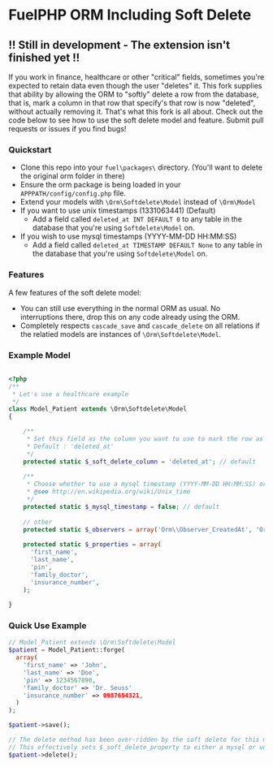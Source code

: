 # FuelPHP ORM Including Soft Delete
## !! Still in development - The extension isn't finished yet !!

If you work in finance, healthcare or other "critical" fields, sometimes you're expected to retain data even though the user "deletes" it. This fork supplies that ability by allowing the ORM to "softly" delete a row from the database, that is, mark a column in that row that specify's that row is now "deleted", without actually removing it. That's what this fork is all about. Check out the code below to see how to use the soft delete model and feature. Submit pull requests or issues if you find bugs!

### Quickstart

* Clone this repo into your `fuel\packages\` directory. (You'll want to delete the original orm folder in there) 
* Ensure the orm package is being loaded in your `APPPATH/config/config.php` file.
* Extend your models with `\Orm\Softdelete\Model` instead of `\Orm\Model`
* If you want to use unix timestamps (1331063441) (Default)
  * Add a field called `deleted_at INT DEFAULT 0` to any table in the database that you're using `Softdelete\Model` on.
* If you wish to use mysql timestamps (YYYY-MM-DD HH:MM:SS)
  * Add a field called `deleted_at TIMESTAMP DEFAULT None` to any table in the database that you're using `Softdelete\Model` on.



### Features
A few features of the soft delete model:

* You can still use everything in the normal ORM as usual. No interruptions there, drop this on any code already using the ORM.
* Completely respects `cascade_save` and `cascade_delete` on all relations if the relatied models are instances of `\Orm\Softdelete\Model`.



### Example Model

```php

<?php
/**
 * Let's use a healthcare example
 */
class Model_Patient extends \Orm\Softdelete\Model
{

    /**
     * Set this field as the column you want to use to mark the row as deleted
     * Default : 'deleted_at'
     */
    protected static $_soft_delete_column = 'deleted_at'; // default
    
    /**
     * Choose whether to use a mysql timestamp (YYYY-MM-DD HH:MM:SS) or a unix timestamp (1331063441) 
     * @see http://en.wikipedia.org/wiki/Unix_time
     */
    protected static $_mysql_timestamp = false; // default
    
    // other
    protected static $_observers = array('Orm\\Observer_CreatedAt', 'Orm\\Observer_UpdatedAt');
        
    protected static $_properties = array(
      'first_name',
      'last_name',
      'pin',
      'family_doctor',
      'insurance_number',
    );
  
}

```

### Quick Use Example

```php
// Model_Patient extends \Orm\Softdelete\Model
$patient = Model_Patient::forge(
  array(
    'first_name' => 'John',
    'last_name' => 'Doe',
    'pin' => 1234567890,
    'family_doctor' => 'Dr. Seuss'
    'insurance_number' => 0987654321,
  )
);

$patient->save();

// The delete method has been over-ridden by the soft delete for this model
// This effectively sets $_soft_delete_property to either a mysql or unix timestamp in the row
$patient->delete();

```
